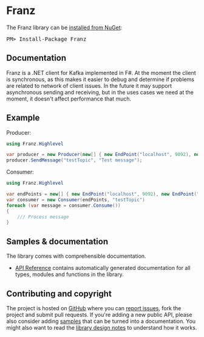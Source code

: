 Franz
=====

<div class="row">
  <div class="span1"></div>
  <div class="span6">
    <div class="well well-small" id="nuget">
      The Franz library can be <a href="https://nuget.org/packages/Franz">installed from NuGet</a>:
      <pre>PM> Install-Package Franz</pre>
    </div>
  </div>
  <div class="span1"></div>
</div>

Documentation
-------------

Franz is a .NET client for Kafka implemented in F#. At the moment the client is synchronous, as this makes it easier to debug and determine if problems are related to network of client issues.
In the future it may support asynchronous sending and receiving, but in the uses cases we need at the moment, it doesn't affect performance that much.

Example
-------

Producer:

```csharp
using Franz.Highlevel

var producer = new Producer(new[] { new EndPoint("localhost", 9092), new EndPoint("localhost", 9093) });
producer.SendMessage("testTopic", "Test message");
```

Consumer:

```csharp
using Franz.Highlevel

var endPoints = new[] { new EndPoint("localhost", 9092), new EndPoint("localhost", 9093) };
var consumer = new Consumer(endPoints, "testTopic")
foreach (var message = consumer.Consume())
{
	/// Process message
}
```

Samples & documentation
-----------------------

The library comes with comprehensible documentation. 

 * [API Reference](http://mvno.github.io/Franz/reference/index.html) contains automatically generated documentation for all types, modules
   and functions in the library.
 
Contributing and copyright
--------------------------

The project is hosted on [GitHub][gh] where you can [report issues][issues], fork 
the project and submit pull requests. If you're adding a new public API, please also 
consider adding [samples][content] that can be turned into a documentation. You might
also want to read the [library design notes][readme] to understand how it works.

  [content]: https://github.com/mvno/Franz/tree/master/docs/content
  [gh]: https://github.com/mvno/Franz
  [issues]: https://github.com/mvno/Franz/issues
  [readme]: https://github.com/mvno/Franz/blob/master/README.md
  [license]: https://github.com/mvno/Franz/blob/master/LICENSE.txt

